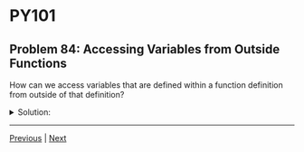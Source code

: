 # PY101
## Problem 84: Accessing Variables from Outside Functions

How can we access variables that are defined within a function definition from outside of that definition?

<details>
<summary>Solution:</summary>

You cannot. Use return values if needed.

Variables defined inside a function are local to that function and are destroyed when the function returns. The only way to get data out of a function is through return values.

Examples:
```python
def my_function():
    local_var = 42
    return local_var

result = my_function()
print(result)  # 42

# print(local_var)  # NameError: name 'local_var' is not defined
```

```python
def calculate_stats():
    total = 100
    average = 50
    return total, average  # Return multiple values as a tuple

total, avg = calculate_stats()
print(total, avg)  # 100 50
```

```python
# Can't access local variables:
def process():
    data = [1, 2, 3]
    # data is only available inside process()

process()
# print(data)  # NameError
```

</details>

---

[Previous](83.md) | [Next](85.md)

